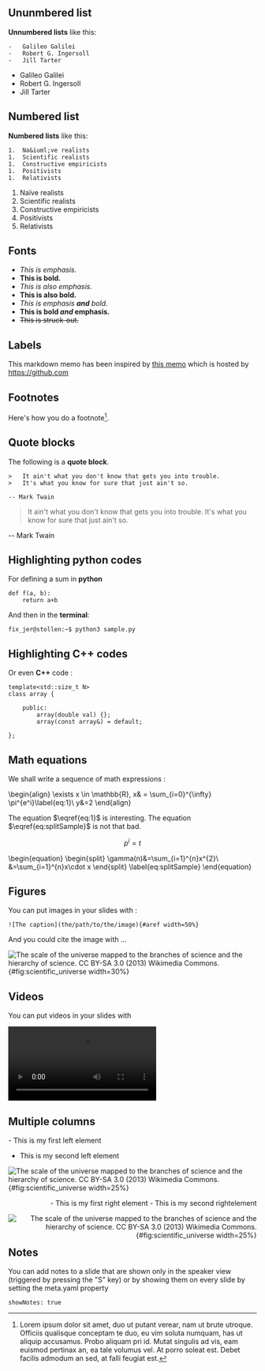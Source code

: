 ## Ununmbered list

**Unnumbered lists** like this:

    -   Galileo Galilei
    -   Robert G. Ingersoll
    -   Jill Tarter

-   Galileo Galilei
-   Robert G. Ingersoll
-   Jill Tarter

## Numbered list

**Numbered lists** like this:

    1.  Na&iuml;ve realists
    1.  Scientific realists
    1.  Constructive empiricists
    1.  Positivists
    1.  Relativists

1.  Na&iuml;ve realists
1.  Scientific realists
1.  Constructive empiricists
1.  Positivists
1.  Relativists

## Fonts

- *This is emphasis.*
- **This is bold.**
- _This is also emphasis._
- __This is also bold.__
- _This is emphasis **and** bold._
- __This is bold *and* emphasis.__
- ~~This is struck-out.~~

## Labels

This markdown memo has been inspired by [this memo](https://github.com/rreece/markdown-memo/blob/master) which is hosted by <https://github.com>

## Footnotes

Here's how you do a footnote[^SomeSpecialNote].

[^SomeSpecialNote]: Lorem ipsum dolor sit amet, duo ut putant verear, nam ut brute utroque.
    Officiis qualisque conceptam te duo, eu vim soluta numquam, has ut aliquip
    accusamus. Probo aliquam pri id. Mutat singulis ad vis, eam euismod pertinax
    an, ea tale volumus vel. At porro soleat est. Debet facilis admodum an sed,
    at falli feugiat est.

## Quote blocks

The following is a **quote block**. 

    >   It ain't what you don't know that gets you into trouble.
    >   It's what you know for sure that just ain't so.  

    -- Mark Twain

>   It ain't what you don't know that gets you into trouble.
>   It's what you know for sure that just ain't so.  

-- Mark Twain

## Highlighting python codes

For defining a sum in **python** 
```{.python}
def f(a, b):
	return a+b
```

And then in the **terminal**: 
```{.console}
fix_jer@stollen:~$ python3 sample.py
```

## Highlighting C++ codes

Or even **C++** code :
```{.cpp}
template<std::size_t N>
class array {
	
	public:
		array(double val) {};
		array(const array&) = default;

};
```

## Math equations

We shall write a sequence of math expressions : 

\begin{align}
\exists x \in \mathbb{R}, x& = \sum_{i=0}^{\infty} \pi^{e^i}\label{eq:1}\\
y&=2
\end{align}

The equation $\eqref{eq:1}$ is interesting. The equation $\eqref{eq:splitSample}$ is not that bad.

$$ p^i = t $$ 


\begin{equation}
\begin{split} 
\gamma(n)&=\sum_{i=1}^{n}x^{2}\\
&=\sum_{i=1}^{n}x\cdot x
\end{split}
\label{eq:splitSample}
\end{equation}

## Figures

You can put images in your slides with : 

```{.markdown}
![The caption](the/path/to/the/image){#aref width=50%}
```

And you could cite the image with ...

![The scale of the universe mapped to the branches of science and the hierarchy
    of science. CC BY-SA 3.0 (2013) [Wikimedia Commons](https://en.wikipedia.org/wiki/Science#/media/File:The_Scientific_Universe.png).](img/1024px-the_scientific_universe.png){#fig:scientific_universe width=30%}


## Videos

You can put videos in your slides with

<video>
<source src="http://clips.vorwaerts-gmbh.de/big_buck_bunny.mp4"></video>


## Multiple columns

<div style="text-align: left; float: left;">
- This is my first left element

- This is my second left element

![The scale of the universe mapped to the branches of science and the hierarchy
    of science. CC BY-SA 3.0 (2013) [Wikimedia Commons](https://en.wikipedia.org/wiki/Science#/media/File:The_Scientific_Universe.png).](img/1024px-the_scientific_universe.png){#fig:scientific_universe width=25%}

</div>

<div style="text-align: right; float: right;">
- This is my first right element
- This is my second rightelement 

![The scale of the universe mapped to the branches of science and the hierarchy
    of science. CC BY-SA 3.0 (2013) [Wikimedia Commons](https://en.wikipedia.org/wiki/Science#/media/File:The_Scientific_Universe.png).](img/1024px-the_scientific_universe.png){#fig:scientific_universe width=25%}

</div>


## Notes

You can add notes to a slide that are shown only in the speaker view (triggered by pressing the "S" key) or by showing them on every slide by setting the meta.yaml property

```{.yaml}
showNotes: true
```

